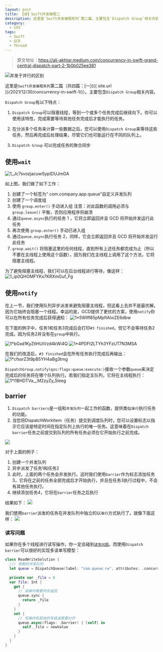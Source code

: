 ```yaml
---
layout: post
title: 【译】Swift并发编程二
description: 这里是`Swift并发编程系列`第二篇。主要包含`Dispatch Group`相关内容。
category:
  - iOS
tags:
  - Swift
  - GCD
  - Thread
---
```


> 原文地址：https://ali-akhtar.medium.com/concurrency-in-swift-grand-central-dispatch-part-2-1b0b025ee381

![并发于并行的区别](http://images-for-blog.oss-cn-beijing.aliyuncs.com/2022/01/13/0dawoyzkxm3red8.png)

这里是`Swift并发编程系列`第二篇（共四篇：[一]({{ site.url }}/2021/12/30/concurrency-in-swift-1/)）。主要包含`Dispatch Group`相关内容。

`Dispatch Group`有以下特点：

1. `Dispatch Group`可以阻塞线程，等到一个或多个任务完成后继续向下。你可以使用该特性，完成需要等待其他任务完成后才能执行的任务。

2. 在分派多个任务来计算一些数据之后，您可以使用`Dispatch Group`来等待这些任务，然后再完成后处理结果，尽管它们也可能运行在不同的队列上。
3. `Dispatch Group` 可以完成任务的聚合同步

## 使用`wait`

![1_Jc7svozjacuwSypIDUJmGA](http://images-for-blog.oss-cn-beijing.aliyuncs.com/2022/01/05/1jc7svozjacuwsypidujmga.png)

如上图，我们做了如下工作：
1. 创建了一个标签为“ com.company.app.queue”自定义并发队列
2. 创建了一个调度组
3. 使用 `group.enter()` 手动进入组 注意：对此函数的调用必须与 `group.leave()` 平衡，否则应用程序将崩溃
4. 通过`queue.async`执行的任务 1 ，它将立即返回并且 GCD 将开始并发运行此任务
5. 再次使用 `group.enter()` 手动已进入组
6. 通过`queue.async`执行任务 2，同样，它会立即返回并且 GCD 将开始并发运行此任务
7. `group.wait()` 将阻塞这里的任何线程，直到所有上述任务都完成为止（所以不要在主线程上使用这个函数），因为我们在主线程上调用了这个方法，它将阻塞主线程。

为了避免阻塞主线程，我们可以在后台线程进行等待，像这样：
![1_ip0QHOMFYKx7KRXmGuf_Fg](http://images-for-blog.oss-cn-beijing.aliyuncs.com/2022/01/05/1ip0qhomfykx7krxmguffg.png)


## 使用`notify`

在上一节，我们使用队列异步派发来避免阻塞主线程，但这看上去并不是最优解。因为它始终会阻塞一个线程。幸运的是，GCD提供了更优的方案，使用`notify`你可以在所有任务完成后获得通知：
![1*5WIff85pMpflAIxiZE6dbw](http://images-for-blog.oss-cn-beijing.aliyuncs.com/2022/01/05/15wiff85pmpflaixize6dbw.png)

在下面的例子中，任务1和任务3完成后会打印`#3 finished`，但它不会等待任务2完成。因为任务2并没有在`group`中执行。

![1*bGxd1KyZtlHUiVzd4kWi4Q](http://images-for-blog.oss-cn-beijing.aliyuncs.com/2022/01/05/1bgxd1kyztlhuivzd4kwi4q.png)
![1*4PDFt2LTYh3YFzUT7N3MSA](http://images-for-blog.oss-cn-beijing.aliyuncs.com/2022/01/05/14pdft2ltyh3yfzut7n3msa.png)

在我们的改造后，`#3 finished`会在所有任务执行完成后再输出：
![1*cfssrZ3t9pB5YH4aBg3tmg](http://images-for-blog.oss-cn-beijing.aliyuncs.com/2022/01/05/1cfssrz3t9pb5yh4abg3tmg.png)

`DispatchGroup.notify(qos:flags:queue:execute:)`接收一个参数`queue`来决定完成后的任务将在哪个队列执行。若我们指定主队列，它将在主线程执行：
![1*l1BHDTVa__M2zyZy_5leeg](http://images-for-blog.oss-cn-beijing.aliyuncs.com/2022/01/05/1l1bhdtvam2zyzy5leeg.png)


## barrier

1. `Dispatch barriers`是一组和`并发队列`一起工作的函数，提供类似`串行`执行任务的功能。
2. 当您将DispatchWorkItem（任务）提交到调度队列时，您可以设置标志以指示它应该是特定时间在指定队列上执行的唯一任务。这意味着在`Dispatch barrier`任务之前提交到队列的所有任务必须在它开始执行之前完成。

![](http://images-for-blog.oss-cn-beijing.aliyuncs.com/2022/01/05/16413532114079.jpg)

对于上面的例子：
1. 创建一个并发队列
2. 异步派发了任务1和任务2
3. 此时，上面的两个任务会并发执行。这时我们使用`barrier`作为标志添加任务3，它将在之前的任务全部完成后才开始执行，并且在任务3执行过程中，不会有其他任务执行。
4. 继续添加任务4，它将在`barrier`任务之后执行

结果如下：
![](http://images-for-blog.oss-cn-beijing.aliyuncs.com/2022/01/05/16413536631143.jpg)

我们使用`barrier`派发的任务在并发队列中独立的以`串行`方式执行了。就像下面这样：
![](http://images-for-blog.oss-cn-beijing.aliyuncs.com/2022/01/05/16413537557429.jpg)

### 读写问题

如果你在多个线程进行读写操作，你一定会碰到[`读写问题`](https://en.wikipedia.org/wiki/Readers%E2%80%93writers_problem)。而使用`Dispatch barrier`可以很好的实现多读单写模型：

```swift
class ReadWriteSolution {
  /// 依赖的并发队列
  let queue = DispatchQueue(label: "com.queue.rw", attributes: .concurrent)
  
  private var _file = 0
  var file: Int {
    get {
      // 读操作需要同步返回
      queue.sync {
        return _file
      }
    }
    set {
      // 写操作和其他的写或读需要分开
      queue.async(flags: .barrier) { [self] in
        self._file = newValue
      }
    }
  }
}
```